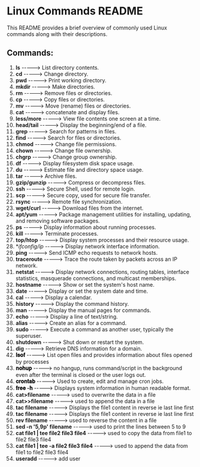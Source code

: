 # Linux Commands README

This README provides a brief overview of commonly used Linux commands along with their descriptions.

## Commands:

1. **ls** ----->    List directory contents.
2. **cd**  ----->    Change directory.
3. **pwd** ----->    Print working directory.
4. **mkdir** ----->    Make directories.
5. **rm** ----->     Remove files or directories.
6. **cp** ----->     Copy files or directories.
7. **mv** ----->    Move (rename) files or directories.
8. **cat** ----->    concatenate and display files.
9. **less/more** ----->    View file contents one screen at a time.
10. **head/tail** ----->    Display the beginning/end of a file.
11. **grep** ----->    Search for patterns in files.
12. **find** ----->    Search for files or directories.
13. **chmod** ----->    Change file permissions.
14. **chown** ----->    Change file ownership.
15. **chgrp** ----->    Change group ownership.
16. **df** ----->    Display filesystem disk space usage.
17. **du** ----->    Estimate file and directory space usage.
18. **tar** ----->    Archive files.
19. **gzip/gunzip** ----->    Compress or decompress files.
20. **ssh** ----->    Secure Shell, used for remote login.
21. **scp** ----->    Secure copy, used for secure file transfer.
22. **rsync** ----->    Remote file synchronization.
23. **wget/curl** ----->    Download files from the internet.
24. **apt/yum** ----->    Package management utilities for installing, updating, and removing software packages.
25. **ps** ----->    Display information about running processes.
26. **kill** ----->     Terminate processes.
27. **top/htop** ----->     Display system processes and their resource usage.
28. **ifconfig/ip* ----->    Display network interface information.
29. **ping** ----->    Send ICMP echo requests to network hosts.
30. **traceroute** ----->    Trace the route taken by packets across an IP network.
31. **netstat**   ----->      Display network connections, routing tables, interface statistics, masquerade connections, and multicast memberships.
32. **hostname**   ----->      Show or set the system's host name.
33. **date**   ----->     Display or set the system date and time.
34. **cal**   ----->      Display a calendar.
35. **history**   ----->      Display the command history.
36. **man**   ----->      Display the manual pages for commands.
37. **echo**   ----->      Display a line of text/string.
38. **alias**   ----->     Create an alias for a command.
39. **sudo**  ----->      Execute a command as another user, typically the superuser.
40. **shutdown**  ----->      Shut down or restart the system.
41. **dig**  ----->     Retrieve DNS information for a domain.
42. **𝐥𝐬𝐨𝐟**   ----->      List open files and provides information about files opened by processes
43. **𝐧𝐨𝐡𝐮𝐩**  ----->      no hangup, runs command/script in the background even after the terminal is closed or the user logs out.
44. **𝐜𝐫𝐨𝐧𝐭𝐚𝐛**  ----->      Used to create, edit and manage cron jobs.
45. **𝐟𝐫𝐞𝐞 -𝐡**   ----->      Displays system information in human readable format.
46. **cat>filename**   ----->      used to overwrite the data in a file
47. **cat>>filename**   ----->      used to append the data in a file
48. **tac filename**   ----->      Displays the file1 content in reverse ie last line first
48. **tac filename**   ----->      Displays the file1 content in reverse ie last line first
49. **rev filename**  ----->     used to reverse the content in a file
50. **sed -n '5,9p' filename**  ----->     used to print the lines between 5 to 9
51. **cat file1 | tee file2 file3 file4**  ----->     used to copy the data from file1 to file2 file3 file4
52. **cat file1 | tee -a file2 file3 file4** ----->    used to append the data from file1 to file2 file3 file4
53. **useradd** ----->    add user 


